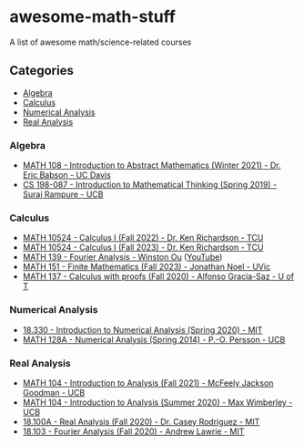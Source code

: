 # awesome-math-stuff
A list of awesome math/science-related courses

## Categories
 - [Algebra](#algebra)
 - [Calculus](#calculus)
 - [Numerical Analysis](#numerical-analysis)
 - [Real Analysis](#real-analysis)

### Algebra

 - [MATH 108 - Introduction to Abstract Mathematics (Winter 2021) - Dr. Eric Babson - UC Davis](https://www.math.ucdavis.edu/~babson/MAT108/index_108-W21.html)
 - [CS 198-087 - Introduction to Mathematical Thinking (Spring 2019) - Suraj Rampure - UCB](https://imt-decal.org/)

### Calculus

 - [MATH 10524 - Calculus I (Fall 2022) - Dr. Ken Richardson - TCU](https://faculty.tcu.edu/richardson/2022F_calc1/)
 - [MATH 10524 - Calculus I (Fall 2023) - Dr. Ken Richardson - TCU](https://faculty.tcu.edu/richardson/2023F_calc1/)
 - [MATH 139 - Fourier Analysis - Winston Ou](https://drive.google.com/file/d/1f1pp1QkF0BqqLELBrKyk69X0ofd3SjdR/view) ([YouTube](https://www.youtube.com/playlist?list=PLun8-Z_lTkC5KUsw0dO2SBkdwdEVKqcP5))
 - [MATH 151 - Finite Mathematics (Fall 2023) - Jonathan Noel - UVic](https://www.youtube.com/playlist?list=PLtxJg53s2o0Mk87lsAQyx9ObyJN6O6jfH)
 - [MATH 137 - Calculus with proofs (Fall 2020) - Alfonso Gracia-Saz - U of T](https://www.math.utoronto.ca/alfonso/137/137.html?videos)

### Numerical Analysis

 - [18.330 - Introduction to Numerical Analysis (Spring 2020) - MIT](https://github.com/PKUFlyingPig/MIT18.330/tree/spring20)
 - [MATH 128A - Numerical Analysis (Spring 2014) - P.-O. Persson - UCB](http://persson.berkeley.edu/mathW128A/lecture_videos.html)

### Real Analysis

 - [MATH 104 - Introduction to Analysis (Fall 2021) - McFeely Jackson Goodman - UCB](https://math.berkeley.edu/~mjgoodman/teaching/104F21/)
 - [MATH 104 - Introduction to Analysis (Summer 2020) - Max Wimberley - UCB](https://www.youtube.com/@RealAnalysisSummer-MaxWimberle/playlists)
 - [18.100A - Real Analysis (Fall 2020) - Dr. Casey Rodriguez - MIT](https://www.youtube.com/playlist?list=PLUl4u3cNGP61O7HkcF7UImpM0cR_L2gSw)
 - [18.103 - Fourier Analysis (Fall 2020) - Andrew Lawrie - MIT](https://www.youtube.com/playlist?list=PLIygTcviGPKBMyjct4h5QLNBWxIeglSMA)


